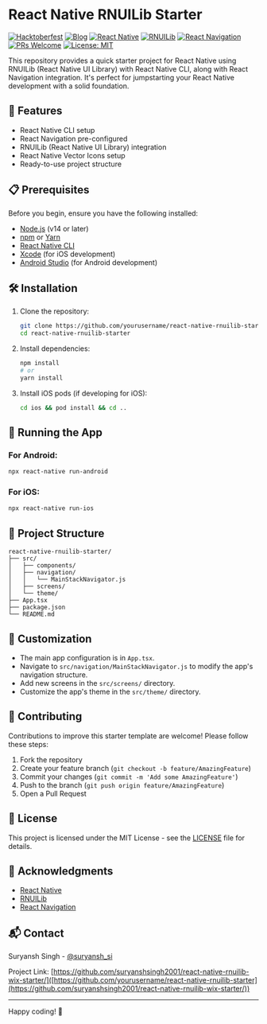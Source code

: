# React Native RNUILib Starter

[![Hacktoberfest](https://img.shields.io/badge/Hacktoberfest-2024-orange.svg)](https://hacktoberfest.com/)
[![Blog](https://img.shields.io/badge/Dev.to-2024-black.svg)](https://dev.to/suryanshsingh2001/how-to-setup-rnuilibwix-for-a-react-native-cli-project-36f)
[![React Native](https://img.shields.io/badge/React%20Native-v0.70+-61DAFB?logo=react&logoColor=white)](https://reactnative.dev/)
[![RNUILib](https://img.shields.io/badge/RNUILib-v7.0+-00BFFF)](https://wix.github.io/react-native-ui-lib/)
[![React Navigation](https://img.shields.io/badge/React%20Navigation-v6.0+-6b52ae)](https://reactnavigation.org/)
[![PRs Welcome](https://img.shields.io/badge/PRs-welcome-brightgreen.svg)](http://makeapullrequest.com)
[![License: MIT](https://img.shields.io/badge/License-MIT-yellow.svg)](https://opensource.org/licenses/MIT)

This repository provides a quick starter project for React Native using RNUILib (React Native UI Library) with React Native CLI, along with React Navigation integration. It's perfect for jumpstarting your React Native development with a solid foundation.

## 🚀 Features

- React Native CLI setup
- React Navigation pre-configured
- RNUILib (React Native UI Library) integration
- React Native Vector Icons setup
- Ready-to-use project structure

## 📋 Prerequisites

Before you begin, ensure you have the following installed:
- [Node.js](https://nodejs.org/) (v14 or later)
- [npm](https://www.npmjs.com/) or [Yarn](https://yarnpkg.com/)
- [React Native CLI](https://reactnative.dev/docs/environment-setup)
- [Xcode](https://developer.apple.com/xcode/) (for iOS development)
- [Android Studio](https://developer.android.com/studio) (for Android development)

## 🛠️ Installation

1. Clone the repository:
   ```bash
   git clone https://github.com/yourusername/react-native-rnuilib-starter.git
   cd react-native-rnuilib-starter
   ```

2. Install dependencies:
   ```bash
   npm install
   # or
   yarn install
   ```

3. Install iOS pods (if developing for iOS):
   ```bash
   cd ios && pod install && cd ..
   ```

## 🚀 Running the App

### For Android:

```bash
npx react-native run-android
```

### For iOS:

```bash
npx react-native run-ios
```

## 📁 Project Structure

```
react-native-rnuilib-starter/
├── src/
│   ├── components/
│   ├── navigation/
│   │   └── MainStackNavigator.js
│   ├── screens/
│   └── theme/
├── App.tsx
├── package.json
└── README.md
```

## 🎨 Customization

- The main app configuration is in `App.tsx`.
- Navigate to `src/navigation/MainStackNavigator.js` to modify the app's navigation structure.
- Add new screens in the `src/screens/` directory.
- Customize the app's theme in the `src/theme/` directory.

## 🤝 Contributing

Contributions to improve this starter template are welcome! Please follow these steps:

1. Fork the repository
2. Create your feature branch (`git checkout -b feature/AmazingFeature`)
3. Commit your changes (`git commit -m 'Add some AmazingFeature'`)
4. Push to the branch (`git push origin feature/AmazingFeature`)
5. Open a Pull Request

## 📄 License

This project is licensed under the MIT License - see the [LICENSE](LICENSE) file for details.

## 🙏 Acknowledgments

- [React Native](https://reactnative.dev/)
- [RNUILib](https://wix.github.io/react-native-ui-lib/)
- [React Navigation](https://reactnavigation.org/)

## 📬 Contact

Suryansh Singh - [@suryansh_si](SuryanshSi2001)

Project Link: [https://github.com/suryanshsingh2001/react-native-rnuilib-wix-starter/]([https://github.com/yourusername/react-native-rnuilib-starter](https://github.com/suryanshsingh2001/react-native-rnuilib-wix-starter/))

---

Happy coding! 🎉

